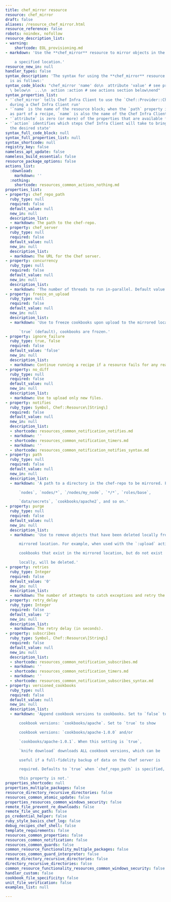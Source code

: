 ```yaml
---
title: chef_mirror resource
resource: chef_mirror
draft: false
aliases: /resource_chef_mirror.html
resource_reference: false
robots: noindex, nofollow
resource_description_list:
- warning:
    shortcode: EOL_provisioning.md
- markdown: 'Use the **chef_mirror** resource to mirror objects in the chef-repo to

    a specified location.'
resource_new_in: null
handler_types: false
syntax_description: 'The syntax for using the **chef_mirror** resource in a recipe
  is as follows:'
syntax_code_block: "chef_mirror 'name' do\n  attribute 'value' # see properties section\
  \ below\n  ...\n  action :action # see actions section below\nend"
syntax_properties_list:
- '`chef_mirror` tells Chef Infra Client to use the `Chef::Provider::ChefMirror` provider
  during a Chef Infra Client run'
- '`name` is the name of the resource block; when the `path` property is not specified
  as part of a recipe, `name` is also the name of the Chef Infra Client'
- '`attribute` is zero (or more) of the properties that are available for this resource'
- '`action` identifies which steps Chef Infra Client will take to bring the node into
  the desired state'
syntax_full_code_block: null
syntax_full_properties_list: null
syntax_shortcode: null
registry_key: false
nameless_apt_update: false
nameless_build_essential: false
resource_package_options: false
actions_list:
  :download:
    markdown: ''
  :nothing:
    shortcode: resources_common_actions_nothing.md
properties_list:
- property: chef_repo_path
  ruby_type: null
  required: false
  default_value: null
  new_in: null
  description_list:
  - markdown: The path to the chef-repo.
- property: chef_server
  ruby_type: null
  required: false
  default_value: null
  new_in: null
  description_list:
  - markdown: The URL for the Chef server.
- property: concurrency
  ruby_type: null
  required: false
  default_value: null
  new_in: null
  description_list:
  - markdown: 'The number of threads to run in-parallel. Default value: `10`.'
- property: freeze_on_upload
  ruby_type: null
  required: false
  default_value: null
  new_in: null
  description_list:
  - markdown: 'Use to freeze cookbooks upon upload to the mirrored location. When

      `true` (default), cookbooks are frozen.'
- property: ignore_failure
  ruby_type: true, false
  required: false
  default_value: 'false'
  new_in: null
  description_list:
  - markdown: Continue running a recipe if a resource fails for any reason.
- property: no_diff
  ruby_type: null
  required: false
  default_value: null
  new_in: null
  description_list:
  - markdown: Use to upload only new files.
- property: notifies
  ruby_type: Symbol, Chef::Resource\[String\]
  required: false
  default_value: null
  new_in: null
  description_list:
  - shortcode: resources_common_notification_notifies.md
  - markdown: ''
  - shortcode: resources_common_notification_timers.md
  - markdown: ''
  - shortcode: resources_common_notification_notifies_syntax.md
- property: path
  ruby_type: null
  required: false
  default_value: null
  new_in: null
  description_list:
  - markdown: 'A path to a directory in the chef-repo to be mirrored. For example:

      `nodes`, `nodes/*`, `/nodes/my_node`, `*/*`, `roles/base`,

      `data/secrets`, `cookbooks/apache2`, and so on.'
- property: purge
  ruby_type: null
  required: false
  default_value: null
  new_in: null
  description_list:
  - markdown: 'Use to remove objects that have been deleted locally from the

      mirrored location. For example, when used with the `:upload` action,

      cookbooks that exist in the mirrored location, but do not exist

      locally, will be deleted.'
- property: retries
  ruby_type: Integer
  required: false
  default_value: '0'
  new_in: null
  description_list:
  - markdown: The number of attempts to catch exceptions and retry the resource.
- property: retry_delay
  ruby_type: Integer
  required: false
  default_value: '2'
  new_in: null
  description_list:
  - markdown: The retry delay (in seconds).
- property: subscribes
  ruby_type: Symbol, Chef::Resource\[String\]
  required: false
  default_value: null
  new_in: null
  description_list:
  - shortcode: resources_common_notification_subscribes.md
  - markdown: ''
  - shortcode: resources_common_notification_timers.md
  - markdown: ''
  - shortcode: resources_common_notification_subscribes_syntax.md
- property: versioned_cookbooks
  ruby_type: null
  required: false
  default_value: null
  new_in: null
  description_list:
  - markdown: 'Append cookbook versions to cookbooks. Set to `false` to hide

      cookbook versions: `cookbooks/apache`. Set to `true` to show

      cookbook versions: `cookbooks/apache-1.0.0` and/or

      `cookbooks/apache-1.0.1`. When this setting is `true`,

      `knife download` downloads ALL cookbook versions, which can be

      useful if a full-fidelity backup of data on the Chef server is

      required. Defaults to `true` when `chef_repo_path` is specified, but

      this property is not.'
properties_shortcode: null
properties_multiple_packages: false
resource_directory_recursive_directories: false
resources_common_atomic_update: false
properties_resources_common_windows_security: false
remote_file_prevent_re_downloads: false
remote_file_unc_path: false
ps_credential_helper: false
ruby_style_basics_chef_log: false
debug_recipes_chef_shell: false
template_requirements: false
resources_common_properties: false
resources_common_notification: false
resources_common_guards: false
common_resource_functionality_multiple_packages: false
resources_common_guard_interpreter: false
remote_directory_recursive_directories: false
directory_recursive_directories: false
common_resource_functionality_resources_common_windows_security: false
handler_custom: false
cookbook_file_specificity: false
unit_file_verification: false
examples_list: null

---
```

